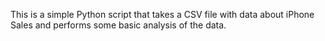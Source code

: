 This is a simple Python script that takes a CSV file with data about iPhone Sales
and performs some basic analysis of the data.